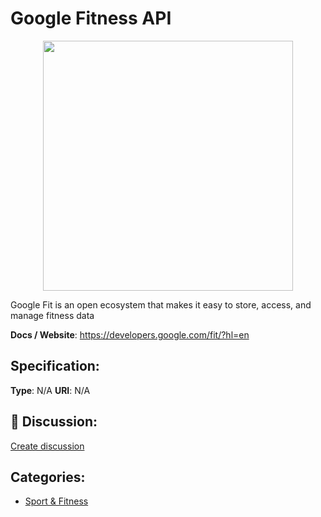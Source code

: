 # Google Fitness API
<p align="center">
    <img width="400" src="https://raw.githubusercontent.com/apis-list/apis-list/apis/google-fitness-api/logo_256x256.png" />
</p>

Google Fit is an open ecosystem that makes it easy to store, access, and manage fitness data

**Docs / Website**: https://developers.google.com/fit/?hl=en

## Specification:
**Type**:  N/A 
**URI**:  N/A 

## 💬 Discussion:
[Create discussion](link)

## Categories:
- [Sport & Fitness](https://github.com/apis-list/apis-list#sport-and-fitness)





